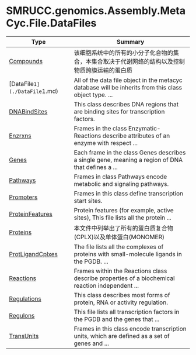 ﻿
# SMRUCC.genomics.Assembly.MetaCyc.File.DataFiles

|Type|Summary|
|----|-------|
|[Compounds](./Compounds.md)|该细胞系统中的所有的小分子化合物的集合，本集合取决于代谢网络的结构以及控制物质跨膜运输的蛋白质|
|[DataFile`1](./DataFile`1.md)|All of the data file object in the metacyc database will be inherits from this class object type. ...|
|[DNABindSites](./DNABindSites.md)|This class describes DNA regions that are binding sites for transcription factors.|
|[Enzrxns](./Enzrxns.md)|Frames in the class Enzymatic-Reactions describe attributes of an enzyme with respect  ...|
|[Genes](./Genes.md)|Each frame in the class Genes describes a single gene, meaning a region of DNA that defines a  ...|
|[Pathways](./Pathways.md)|Frames in class Pathways encode metabolic and signaling pathways.|
|[Promoters](./Promoters.md)|Frames in this class define transcription start sites.|
|[ProteinFeatures](./ProteinFeatures.md)|Protein features (for example, active sites), This file lists all the protein  ...|
|[Proteins](./Proteins.md)|本文件中列举出了所有的蛋白质复合物(CPLX)以及单体蛋白(MONOMER)|
|[ProtLigandCplxes](./ProtLigandCplxes.md)|The file lists all the complexes of proteins with small-molecule ligands in the PGDB. ...|
|[Reactions](./Reactions.md)|Frames within the Reactions class describe properties of a biochemical reaction independent ...|
|[Regulations](./Regulations.md)|This class describes most forms of protein, RNA or activity regulation.|
|[Regulons](./Regulons.md)|This file lists all transcription factors in the PGDB and the genes that  ...|
|[TransUnits](./TransUnits.md)|Frames in this class encode transcription units, which are defined as a set of genes and ...|

